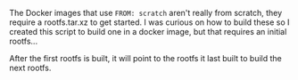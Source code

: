 The Docker images that use `FROM: scratch` aren't really from scratch, they require a rootfs.tar.xz to get started. I was curious on how to build these so I created this script to build one in a docker image, but that requires an initial rootfs...

After the first rootfs is built, it will point to the rootfs it last built to build the next rootfs. 
